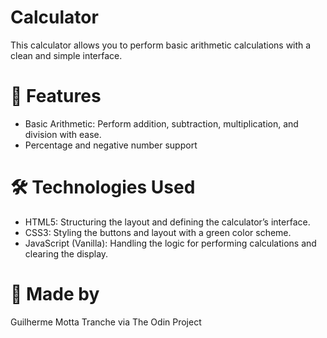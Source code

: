 # Calculator
This calculator allows you to perform basic arithmetic calculations with a clean and simple interface.
# 🚀 Features
- Basic Arithmetic: Perform addition, subtraction, multiplication, and division with ease.
- Percentage and negative number support
# 🛠️ Technologies Used
- HTML5: Structuring the layout and defining the calculator’s interface.
- CSS3: Styling the buttons and layout with a green color scheme.
- JavaScript (Vanilla): Handling the logic for performing calculations and clearing the display.

# 🦋 Made by
Guilherme Motta Tranche via The Odin Project